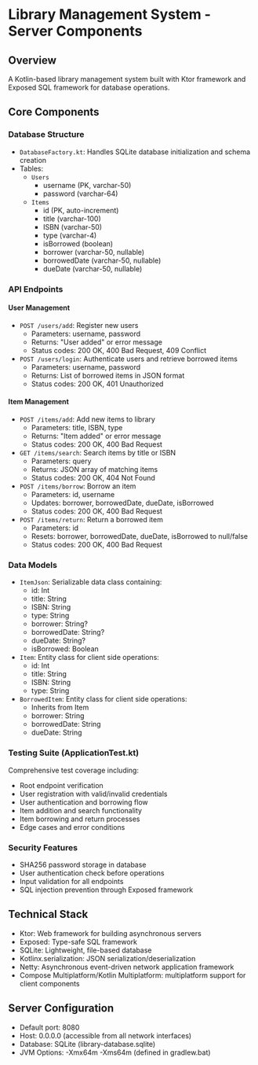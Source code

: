 # Library Management System - Server Components

## Overview
A Kotlin-based library management system built with Ktor framework and Exposed SQL framework for database operations.

## Core Components

### Database Structure
- `DatabaseFactory.kt`: Handles SQLite database initialization and schema creation
- Tables:
  - `Users`
    - username (PK, varchar-50)
    - password (varchar-64)
  - `Items`
    - id (PK, auto-increment)
    - title (varchar-100)
    - ISBN (varchar-50)
    - type (varchar-4)
    - isBorrowed (boolean)
    - borrower (varchar-50, nullable)
    - borrowedDate (varchar-50, nullable)
    - dueDate (varchar-50, nullable)

### API Endpoints

#### User Management
- `POST /users/add`: Register new users
  - Parameters: username, password
  - Returns: "User added" or error message
  - Status codes: 200 OK, 400 Bad Request, 409 Conflict
- `POST /users/login`: Authenticate users and retrieve borrowed items
  - Parameters: username, password
  - Returns: List of borrowed items in JSON format
  - Status codes: 200 OK, 401 Unauthorized

#### Item Management
- `POST /items/add`: Add new items to library
  - Parameters: title, ISBN, type
  - Returns: "Item added" or error message
  - Status codes: 200 OK, 400 Bad Request
- `GET /items/search`: Search items by title or ISBN
  - Parameters: query
  - Returns: JSON array of matching items
  - Status codes: 200 OK, 404 Not Found
- `POST /items/borrow`: Borrow an item
  - Parameters: id, username
  - Updates: borrower, borrowedDate, dueDate, isBorrowed
  - Status codes: 200 OK, 400 Bad Request
- `POST /items/return`: Return a borrowed item
  - Parameters: id
  - Resets: borrower, borrowedDate, dueDate, isBorrowed to null/false
  - Status codes: 200 OK, 400 Bad Request

### Data Models
- `ItemJson`: Serializable data class containing:
  - id: Int
  - title: String
  - ISBN: String
  - type: String
  - borrower: String?
  - borrowedDate: String?
  - dueDate: String?
  - isBorrowed: Boolean
- `Item`: Entity class for client side operations:
  - id: Int
  - title: String
  - ISBN: String
  - type: String
- `BorrowedItem`: Entity class for client side operations:
  - Inherits from Item
  - borrower: String
  - borrowedDate: String
  - dueDate: String

### Testing Suite (ApplicationTest.kt)
Comprehensive test coverage including:
- Root endpoint verification
- User registration with valid/invalid credentials
- User authentication and borrowing flow
- Item addition and search functionality
- Item borrowing and return processes
- Edge cases and error conditions

### Security Features
- SHA256 password storage in database
- User authentication check before operations
- Input validation for all endpoints
- SQL injection prevention through Exposed framework

## Technical Stack
- Ktor: Web framework for building asynchronous servers
- Exposed: Type-safe SQL framework
- SQLite: Lightweight, file-based database
- Kotlinx.serialization: JSON serialization/deserialization
- Netty: Asynchronous event-driven network application framework
- Compose Multiplatform/Kotlin Multiplatform: multiplatform support for client components

## Server Configuration
- Default port: 8080
- Host: 0.0.0.0 (accessible from all network interfaces)
- Database: SQLite (library-database.sqlite)
- JVM Options: -Xmx64m -Xms64m (defined in gradlew.bat)